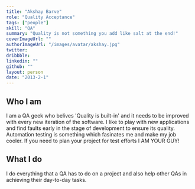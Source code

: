 ```yaml
---
title: "Akshay Barve"
role: "Quality Acceptance"
tags: ["people"]
skill: "QA"
summary: "Quality is not something you add like salt at the end!"
coverImageUrl: ""
authorImageUrl: "/images/avatar/akshay.jpg"
twitter: 
dribbble: 
linkedin: ""
github: ""
layout: person
date: "2013-2-1"
---
```


## Who I am

I am a QA geek who belives 'Quality is built-in' and it needs to be improved with every new iteration of the software. I like to play with new applications and find faults early in the stage of development to ensure its quality. Automation testing is something which fasinates me and make my job cooler. If you need to plan your project for test efforts I AM YOUR GUY! 

## What I do

I do everything that a QA has to do on a project and also help other QAs in achieving their day-to-day tasks.  
